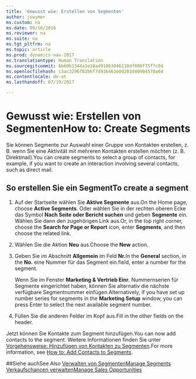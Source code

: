 ```yaml
---
title: 'Gewusst wie: Erstellen von Segmenten'
author: jswymer
ms.custom: na
ms.date: 09/16/2016
ms.reviewer: na
ms.suite: na
ms.tgt_pltfrm: na
ms.topic: article
ms.prod: dynamics-nav-2017
ms.translationtype: Human Translation
ms.sourcegitcommit: 6b60b1344a1e18ad91863046110df880f75f7c04
ms.openlocfilehash: c3ac3296f82b6f7d936463e0d202d40904578a64
ms.contentlocale: de-at
ms.lasthandoff: 07/19/2017

---
```

# <a name="how-to-create-segments"></a><span data-ttu-id="c35b7-102">Gewusst wie: Erstellen von Segmenten</span><span class="sxs-lookup"><span data-stu-id="c35b7-102">How to: Create Segments</span></span>
<span data-ttu-id="c35b7-103">Sie können Segmente zur Auswahl einer Gruppe von Kontakten erstellen, z. B. wenn Sie eine Aktivität mit mehreren Kontakten erstellen möchten (z. B. Direktmail).</span><span class="sxs-lookup"><span data-stu-id="c35b7-103">You can create segments to select a group of contacts, for example, if you want to create an interaction involving several contacts, such as direct mail.</span></span>

## <a name="to-create-a-segment"></a><span data-ttu-id="c35b7-104">So erstellen Sie ein Segment</span><span class="sxs-lookup"><span data-stu-id="c35b7-104">To create a segment</span></span>
1. <span data-ttu-id="c35b7-105">Auf der Startseite wählen Sie **Aktive Segmente** aus.</span><span class="sxs-lookup"><span data-stu-id="c35b7-105">On the Home page, choose **Active Segments**.</span></span> <span data-ttu-id="c35b7-106">Oder wählen Sie in der rechten oberen Ecke das Symbol **Nach Seite oder Bericht suchen** und geben **Segmente** ein. Wählen Sie dann den zugehörigen Link aus.</span><span class="sxs-lookup"><span data-stu-id="c35b7-106">Or, in the top right corner, choose the **Search for Page or Report** icon, enter **Segments**, and then choose the related link.</span></span>
2. <span data-ttu-id="c35b7-107">Wählen Sie die Aktion **Neu** aus.</span><span class="sxs-lookup"><span data-stu-id="c35b7-107">Choose the **New** action.</span></span>
3. <span data-ttu-id="c35b7-108">Geben Sie im Abschnitt **Allgemein** im Feld **Nr.**</span><span class="sxs-lookup"><span data-stu-id="c35b7-108">In the **General** section, in the **No.**</span></span> <span data-ttu-id="c35b7-109">eine Nummer für das Segment ein.</span><span class="sxs-lookup"><span data-stu-id="c35b7-109">field, enter a number for the segment.</span></span>

    <span data-ttu-id="c35b7-110">Wenn Sie im Fenster **Marketing & Vertrieb Einr.** Nummernserien für Segmente eingerichtet haben, können Sie alternativ die nächste verfügbare Segmentnummer einfügen.</span><span class="sxs-lookup"><span data-stu-id="c35b7-110">Alternatively, if you have set up number series for segments in the **Marketing Setup** window, you can press Enter to select the next available segment number.</span></span>
4. <span data-ttu-id="c35b7-111">Füllen Sie die anderen Felder im Kopf aus.</span><span class="sxs-lookup"><span data-stu-id="c35b7-111">Fill in the other fields on the header.</span></span>

<span data-ttu-id="c35b7-112">Jetzt können Sie Kontakte zum Segment hinzufügen.</span><span class="sxs-lookup"><span data-stu-id="c35b7-112">You can now add contacts to the segment.</span></span> <span data-ttu-id="c35b7-113">Weitere Informationen finden Sie unter [Vorgehensweise: Hinzufügen von Kontakten zu Segmenten](marketing-add-contact-segment.md).</span><span class="sxs-lookup"><span data-stu-id="c35b7-113">For more information, see [How to: Add Contacts to Segments](marketing-add-contact-segment.md).</span></span>

##<a name="see-also"></a><span data-ttu-id="c35b7-114">Siehe auch</span><span class="sxs-lookup"><span data-stu-id="c35b7-114">See Also</span></span>
[<span data-ttu-id="c35b7-115">Verwalten von Segmenten</span><span class="sxs-lookup"><span data-stu-id="c35b7-115">Manage Segments</span></span>](marketing-segments.md)  
[<span data-ttu-id="c35b7-116">Verkaufschancen verwalten</span><span class="sxs-lookup"><span data-stu-id="c35b7-116">Manage Sales Opportunities</span></span>](marketing-manage-sales-opportunities.md)  

